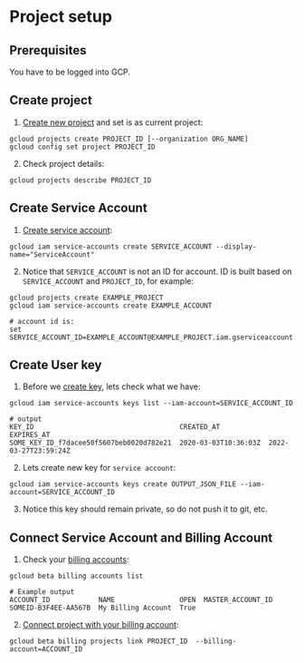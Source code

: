 # Project setup

## Prerequisites

You have to be logged into GCP.

## Create project

1. [Create new project] and set is as current project: 

```
gcloud projects create PROJECT_ID [--organization ORG_NAME]
gcloud config set project PROJECT_ID
```

2. Check project details:

```
gcloud projects describe PROJECT_ID
```

## Create Service Account

1. [Create service account]: 

```
gcloud iam service-accounts create SERVICE_ACCOUNT --display-name="ServiceAccount"
```

2. Notice that `SERVICE_ACCOUNT` is not an ID for account. ID is built based on `SERVICE_ACCOUNT` and `PROJECT_ID`, 
for example:

```
gcloud projects create EXAMPLE_PROJECT
gcloud iam service-accounts create EXAMPLE_ACCOUNT 

# account id is:
set SERVICE_ACCOUNT_ID=EXAMPLE_ACCOUNT@EXAMPLE_PROJECT.iam.gserviceaccount.com
```

## Create User key

1. Before we [create key], lets check what we have:

```
gcloud iam service-accounts keys list --iam-account=SERVICE_ACCOUNT_ID

# output
KEY_ID                                    CREATED_AT            EXPIRES_AT
SOME_KEY_ID_f7dacee50f5607beb0020d782e21  2020-03-03T10:36:03Z  2022-03-27T23:59:24Z
```

2. Lets create new key for `service account`:

```
gcloud iam service-accounts keys create OUTPUT_JSON_FILE --iam-account=SERVICE_ACCOUNT_ID
```

3. Notice this key should remain private, so do not push it to git, etc. 

## Connect Service Account and Billing Account

1. Check your [billing accounts]:

```
gcloud beta billing accounts list

# Example output
ACCOUNT_ID            NAME                OPEN  MASTER_ACCOUNT_ID
SOMEID-B3F4EE-AA567B  My Billing Account  True
```

2. [Connect project with your billing account]:

```
gcloud beta billing projects link PROJECT_ID  --billing-account=ACCOUNT_ID
```

[Create new project]: https://cloud.google.com/resource-manager/docs/creating-managing-projects 
[Create service account]: https://cloud.google.com/sdk/gcloud/reference/iam/service-accounts/create
[create key]: https://cloud.google.com/sdk/gcloud/reference/iam/service-accounts/keys/create
[billing accounts]: (https://cloud.google.com/sdk/gcloud/reference/beta/billing/accounts)
[Connect project with your billing account]: (https://cloud.google.com/sdk/gcloud/reference/beta/billing/projects/link):
